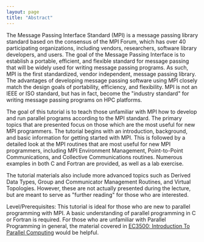 ```yaml
---
layout: page
title: "Abstract"
---
```


The Message Passing Interface Standard (MPI) is a message passing library standard based on the consensus of the MPI Forum, which has over 40 participating organizations, including vendors, researchers, software library developers, and users. The goal of the Message Passing Interface is to establish a portable, efficient, and flexible standard for message passing that will be widely used for writing message passing programs. As such, MPI is the first standardized, vendor independent, message passing library. The advantages of developing message passing software using MPI closely match the design goals of portability, efficiency, and flexibility. MPI is not an IEEE or ISO standard, but has in fact, become the "industry standard" for writing message passing programs on HPC platforms.

The goal of this tutorial is to teach those unfamiliar with MPI how to develop and run parallel programs according to the MPI standard. The primary topics that are presented focus on those which are the most useful for new MPI programmers. The tutorial begins with an introduction, background, and basic information for getting started with MPI. This is followed by a detailed look at the MPI routines that are most useful for new MPI programmers, including MPI Environment Management, Point-to-Point Communications, and Collective Communications routines. Numerous examples in both C and Fortran are provided, as well as a lab exercise.

The tutorial materials also include more advanced topics such as Derived Data Types, Group and Communicator Management Routines, and Virtual Topologies. However, these are not actually presented during the lecture, but are meant to serve as "further reading" for those who are interested.

Level/Prerequisites: This tutorial is ideal for those who are new to parallel programming with MPI. A basic understanding of parallel programming in C or Fortran is required. For those who are unfamiliar with Parallel Programming in general, the material covered in [EC3500: Introduction To Parallel Computing](https://hpc.llnl.gov/training/tutorials/introduction-parallel-computing-tutorial) would be helpful. 
